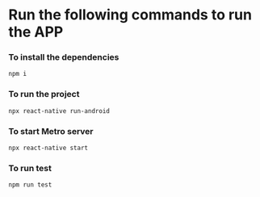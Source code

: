 # Run the following commands to run the APP

### To install the dependencies
```npm i```

### To run the project
```npx react-native run-android```

### To start Metro server
```npx react-native start```

### To run test
```npm run test```